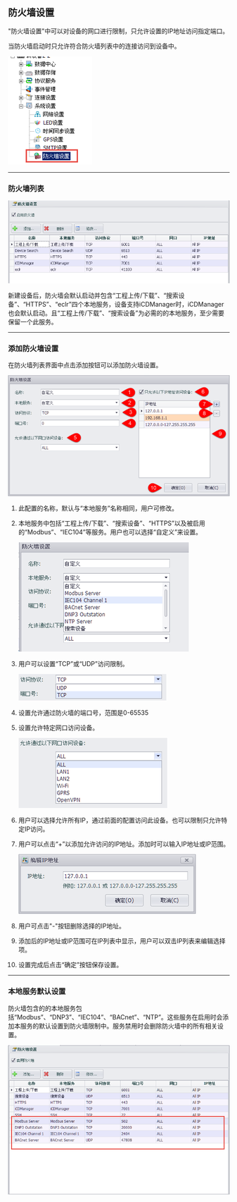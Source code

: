 ## 防火墙设置

"防火墙设置"中可以对设备的网口进行限制，只允许设置的IP地址访问指定端口。

当防火墙启动时只允许符合防火墙列表中的连接访问到设备中。

![](Firewall.png)

----


### 防火墙列表

![](Firewall_DefaultSetting.png)

新建设备后，防火墙会默认启动并包含“工程上传/下载”、“搜索设备”、“HTTPS”、“eclr”四个本地服务，设备支持iCDManager时，iCDManager也会默认启动。且“工程上传/下载”、“搜索设备”为必需的的本地服务，至少需要保留一个此服务。

----

### 添加防火墙设置

在防火墙列表界面中点击添加按钮可以添加防火墙设置。

![](Firewall_ItemSetting.png)

1. 此配置的名称，默认与“本地服务”名称相同，用户可修改。
2. 本地服务中包括“工程上传/下载”、“搜索设备”、“HTTPS”以及被启用的“Modbus”、“IEC104”等服务。用户也可以选择“自定义”来设置。

	![](Firewall_LocalService.png)

3. 用户可以设置“TCP”或“UDP”访问限制。

	![](Firewall_Protocol.png)

4. 设置允许通过防火墙的端口号，范围是0-65535
5. 设置允许特定网口访问设备。

	![](Firewall_Network.png)

6. 用户可以选择允许所有IP，通过前面的配置访问此设备。也可以限制只允许特定IP访问。
7. 用户可以点击“+”以添加允许访问的IP地址。添加时可以输入IP地址或IP范围。
	
	![](Firewall_IPEditor.png)

8. 用户可点击"-"按钮删除选择的IP地址。
9. 添加后的IP地址或IP范围可在IP列表中显示，用户可以双击IP列表来编辑选择项。
10. 设置完成后点击“确定”按钮保存设置。

----

### 本地服务默认设置

防火墙包含的的本地服务包括“Modbus”、“DNP3”、“IEC104”、“BACnet”、“NTP”。这些服务在启用时会添加本服务的默认设置到防火墙限制中。服务禁用时会删除防火墙中的所有相关设置。

![](Firewall_AddDefaultService.png)

